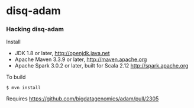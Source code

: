 # disq-adam

### Hacking disq-adam

Install

 * JDK 1.8 or later, http://openjdk.java.net
 * Apache Maven 3.3.9 or later, http://maven.apache.org
 * Apache Spark 3.0.2 or later, built for Scala 2.12 http://spark.apache.org


To build

    $ mvn install


Requires https://github.com/bigdatagenomics/adam/pull/2305
